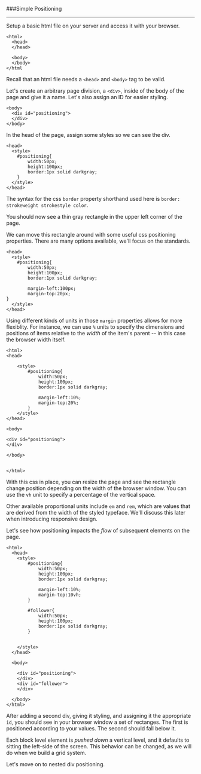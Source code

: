 ###Simple Positioning

-----

Setup a basic html file on your server and access it with your browser.

```
<html>
  <head>
  </head>

  <body>
  </body>
</html
```

Recall that an html file needs a `<head>` and `<body>` tag to be valid.

Let's create an arbitrary page division, a `<div>`, inside of the body of the page and give it a name. Let's also assign an ID for easier styling.

```
<body>
  <div id="positioning">
  </div>
</body>
```

In the head of the page, assign some styles so we can see the div.

```
<head>
  <style>
    #positioning{
		width:50px;
		height:100px;
		border:1px solid darkgray;    
    }
  </style>
</head>
```

The syntax for the css `border` property shorthand used here is `border: strokeweight strokestyle color`. 

You should now see a thin gray rectangle in the upper left corner of the page.

We can move this rectangle around with some useful css positioning properties. There are many options available, we'll focus on the standards.

```
<head>
  <style>
    #positioning{
		width:50px;
		height:100px;
		border:1px solid darkgray;    
		
		margin-left:100px;
		margin-top:20px;
}
  </style>
</head>
```

Using different kinds of units in those `margin` properties allows for more flexiblity. For instance, we can use `%` units to specify the dimensions and positions of items relative to the *width* of the item's parent -- in this case the browser width itself.


```
<html>
<head>
	
	<style>
		#positioning{
			width:50px;
			height:100px;        
			border:1px solid darkgray;    
			
			margin-left:10%;
			margin-top:20%;
		}
	</style>
</head>

<body>

<div id="positioning"> 
</div>

</body>


</html>
```

With this css in place, you can resize the page and see the rectangle change position depending on the width of the browser window. You can use the `vh` unit to specify a percentage of the vertical space.

Other available proportional units include `em` and `rem`, which are values that are derived from the width of the styled typeface. We'll discuss this later when introducing responsive design.

Let's see how positioning impacts the *flow* of subsequent elements on the page. 

```
<html>
  <head>
	<style>	
		#positioning{
			width:50px;
			height:100px;
			border:1px solid darkgray;    

			margin-left:10%;
			margin-top:10vh;
		}

		#follower{
			width:50px;
			height:100px;
			border:1px solid darkgray;    
		}


	</style>
  </head>

  <body>

	<div id="positioning"> 
	</div>
	<div id="follower"> 
	</div>

  </body>
</html>
```

After adding a second div, giving it styling, and assigning it the appropriate `id`, you should see in your browser window a set of rectanges. The first is positioned according to your values. The second should fall below it.

Each block level element is *pushed down* a vertical level, and it defaults to sitting the left-side of the screen. This behavior can be changed, as we will do when we build a grid system.

Let's move on to nested div positioning.
